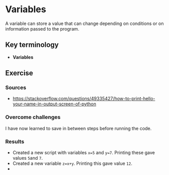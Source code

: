 # Variables
A variable can store a value that can change depending on conditions or on information passed to the program.
## Key terminology
- **Variables**

## Exercise
### Sources
- https://stackoverflow.com/questions/49335427/how-to-print-hello-your-name-in-output-screen-of-python

### Overcome challenges
I have now learned to save in between steps before running the code.

### Results
- Created a new script with variables `x=5` and `y=7`. Printing these gave values `5`and `7`.
- Created a new variable `z=x+y`. Printing this gave value `12`.
- 